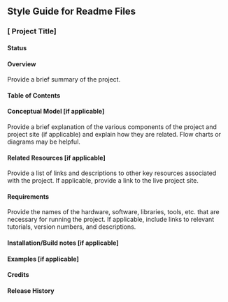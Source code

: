 ## Style Guide for Readme Files
### [ Project Title]
#### Status
#### Overview
Provide a brief summary of the project.
#### Table of Contents
#### Conceptual Model [if applicable]
Provide a brief explanation of the various components of the project and project site (if applicable) and explain how they are related. Flow charts or diagrams may be helpful.
#### Related Resources [if applicable]
Provide a list of links and descriptions to other key resources associated with the project. If applicable, provide a link to the live project site.
#### Requirements
Provide the names of the hardware, software, libraries, tools, etc. that are necessary for running the project. If applicable, include links to relevant tutorials, version numbers, and descriptions.
#### Installation/Build notes [if applicable]
#### Examples [if applicable]
#### Credits
#### Release History
